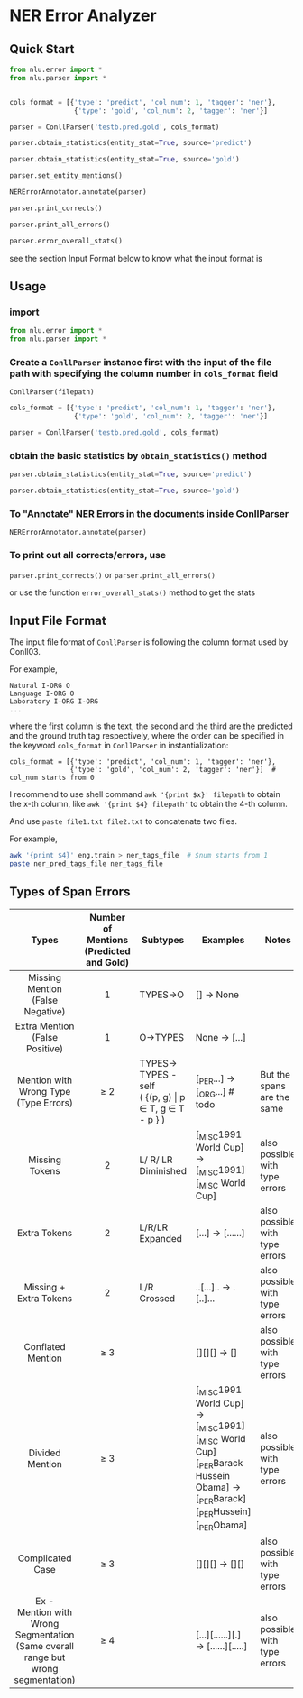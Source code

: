 # NER Error Analyzer 

## Quick Start
```python
from nlu.error import *
from nlu.parser import *


cols_format = [{'type': 'predict', 'col_num': 1, 'tagger': 'ner'},
                {'type': 'gold', 'col_num': 2, 'tagger': 'ner'}]

parser = ConllParser('testb.pred.gold', cols_format)

parser.obtain_statistics(entity_stat=True, source='predict')

parser.obtain_statistics(entity_stat=True, source='gold')

parser.set_entity_mentions()

NERErrorAnnotator.annotate(parser)

parser.print_corrects()

parser.print_all_errors()

parser.error_overall_stats()
```

see the section Input Format below to know what the input format is

## Usage
### import
```python
from nlu.error import *
from nlu.parser import *
```
### Create a `ConllParser` instance first with the input of the file path with specifying the column number in `cols_format` field
`ConllParser(filepath)`

```python
cols_format = [{'type': 'predict', 'col_num': 1, 'tagger': 'ner'},
                {'type': 'gold', 'col_num': 2, 'tagger': 'ner'}]

parser = ConllParser('testb.pred.gold', cols_format)
```
### obtain the basic statistics by `obtain_statistics()` method
```python
parser.obtain_statistics(entity_stat=True, source='predict')

parser.obtain_statistics(entity_stat=True, source='gold')
```
### To "Annotate" NER Errors in the documents inside ConllParser
`NERErrorAnnotator.annotate(parser)`

### To print out all corrects/errors, use
`parser.print_corrects()` or
`parser.print_all_errors()`

or use the function `error_overall_stats()` method to get the stats

## Input File Format

The input file format of `ConllParser` is following the column format used by Conll03.

For example,

```text
Natural I-ORG O
Language I-ORG O
Laboratory I-ORG I-ORG
...
```

where the first column is the text, the second and the third are the predicted and the ground truth tag respectively, where the order can be specified in the keyword `cols_format` in `ConllParser` in instantialization:
 ```
 cols_format = [{'type': 'predict', 'col_num': 1, 'tagger': 'ner'},
                {'type': 'gold', 'col_num': 2, 'tagger': 'ner'}]  # col_num starts from 0
```
I recommend to use shell command `awk '{print $x}' filepath` to obtain the x-th column, like `awk '{print $4} filepath'` to obtain the 4-th column.

And use `paste file1.txt file2.txt` to concatenate two files.

For example,

```bash
awk '{print $4}' eng.train > ner_tags_file  # $num starts from 1
paste ner_pred_tags_file ner_tags_file
```


## Types of Span Errors

Types | Number of Mentions (Predicted and Gold) | Subtypes | Examples| Notes 
:---: | :---: | --- |----- |----- 
Missing Mention<br />(False Negative) | 1 | TYPES&rightarrow;O |[] &rightarrow; None|
Extra Mention<br />(False Positive) | 1 | O&rightarrow;TYPES | None &rightarrow; [...] |  
Mention with Wrong Type<br />(Type Errors) | &ge; 2 | TYPES-> TYPES - self<br />( {(p, g) \| p &isin; T, g &isin; T - p } ) | [<sub>PER</sub>...] &rightarrow; [<sub>ORG</sub>...] # todo | But the spans are the same 
Missing Tokens | 2 | L/ R/ LR Diminished | \[<sub>MISC</sub>1991 World Cup] &rightarrow; \[<sub>MISC</sub>1991] \[<sub>MISC</sub> World Cup] | also possible with type errors 
Extra Tokens | 2 | L/R/LR Expanded | [...] &rightarrow; [......] | also possible with type errors 
Missing + Extra Tokens | 2 | L/R Crossed | ..[...].. &rightarrow; .[..]... | also possible with type errors 
Conflated Mention | &ge; 3 |  |  \[]\[]\[] &rightarrow; \[] | also possible with type errors 
Divided Mention | &ge; 3 |  | [<sub>MISC</sub>1991 World Cup] &rightarrow; \[<sub>MISC</sub>1991] \[<sub>MISC</sub> World Cup]<br />[<sub>PER</sub>Barack Hussein Obama] &rightarrow; \[<sub>PER</sub>Barack]\[<sub>PER</sub>Hussein]\[<sub>PER</sub>Obama] | also possible with type errors 
Complicated Case | &ge; 3 |                                                              | \[]\[]\[] &rightarrow; \[]\[] | also possible with type errors 
Ex - <br />Mention with Wrong Segmentation<br />(Same overall range but wrong segmentation) | &ge; 4 |                                                              | \[...]\[......]\[.] &rightarrow; \[......][.....] | also possible with type errors 
